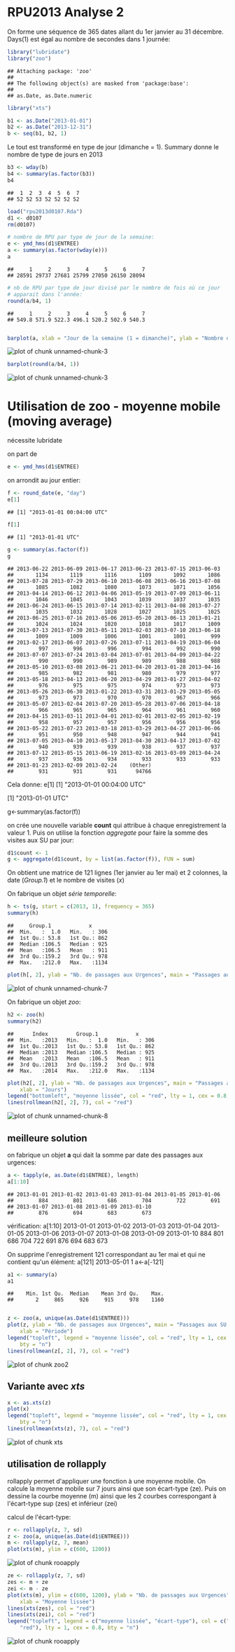RPU2013 Analyse 2
========================================================

On forme une séquence de 365 dates allant du 1er janvier au 31 décembre. Days(1) est égal au nombre de secondes dans 1 journée:

```r
library("lubridate")
library("zoo")
```

```
## Attaching package: 'zoo'
## 
## The following object(s) are masked from 'package:base':
## 
## as.Date, as.Date.numeric
```

```r
library("xts")

b1 <- as.Date("2013-01-01")
b2 <- as.Date("2013-12-31")
b <- seq(b1, b2, 1)
```

Le tout est transformé en type de jour (dimanche = 1). Summary donne le nombre de type de jours en 2013

```r
b3 <- wday(b)
b4 <- summary(as.factor(b3))
b4
```

```
##  1  2  3  4  5  6  7 
## 52 52 53 52 52 52 52
```


```r
load("rpu2013d0107.Rda")
d1 <- d0107
rm(d0107)

# nombre de RPU par type de jour de la semaine:
e <- ymd_hms(d1$ENTREE)
a <- summary(as.factor(wday(e)))
a
```

```
##     1     2     3     4     5     6     7 
## 28591 29737 27681 25799 27050 26150 28094
```

```r
# nb de RPU par type de jour divisé par le nombre de fois où ce jour
# apparait dans l'année:
round(a/b4, 1)
```

```
##     1     2     3     4     5     6     7 
## 549.8 571.9 522.3 496.1 520.2 502.9 540.3
```

```r

barplot(a, xlab = "Jour de la semaine (1 = dimanche)", ylab = "Nombre de RPU")
```

![plot of chunk unnamed-chunk-3](figure/unnamed-chunk-31.png) 

```r
barplot(round(a/b4, 1))
```

![plot of chunk unnamed-chunk-3](figure/unnamed-chunk-32.png) 


Utilisation de zoo - moyenne mobile (moving average)
====================================================
nécessite lubridate

on part de 

```r
e <- ymd_hms(d1$ENTREE)
```


on arrondit au jour entier:  

```r
f <- round_date(e, "day")
e[1]
```

```
## [1] "2013-01-01 00:04:00 UTC"
```

```r
f[1]
```

```
## [1] "2013-01-01 UTC"
```

```r
g <- summary(as.factor(f))
g
```

```
## 2013-06-22 2013-06-09 2013-06-17 2013-06-23 2013-07-15 2013-06-03 
##       1134       1119       1116       1109       1092       1086 
## 2013-07-28 2013-07-29 2013-06-10 2013-06-08 2013-06-16 2013-07-08 
##       1085       1082       1080       1073       1071       1056 
## 2013-04-14 2013-06-12 2013-04-06 2013-05-19 2013-07-09 2013-06-11 
##       1046       1045       1043       1039       1037       1035 
## 2013-06-24 2013-06-15 2013-07-14 2013-02-11 2013-04-08 2013-07-27 
##       1035       1032       1028       1027       1025       1025 
## 2013-06-25 2013-07-16 2013-05-06 2013-05-20 2013-06-13 2013-01-21 
##       1024       1024       1020       1018       1017       1009 
## 2013-07-13 2013-07-30 2013-05-11 2013-02-03 2013-07-10 2013-06-18 
##       1009       1009       1006       1001       1001        999 
## 2013-02-17 2013-06-07 2013-07-26 2013-07-11 2013-04-19 2013-06-04 
##        997        996        996        994        992        990 
## 2013-07-07 2013-07-24 2013-03-04 2013-07-01 2013-04-09 2013-04-22 
##        990        990        989        989        988        988 
## 2013-05-10 2013-03-08 2013-06-21 2013-04-20 2013-01-28 2013-04-16 
##        985        982        981        980        979        977 
## 2013-05-18 2013-04-13 2013-06-20 2013-04-29 2013-01-27 2013-04-02 
##        976        975        975        974        973        973 
## 2013-05-26 2013-06-30 2013-01-22 2013-03-31 2013-01-29 2013-05-05 
##        973        973        970        970        967        966 
## 2013-05-07 2013-02-04 2013-07-20 2013-05-28 2013-07-06 2013-04-18 
##        966        965        965        964        961        960 
## 2013-04-15 2013-03-11 2013-04-01 2013-02-01 2013-02-05 2013-02-19 
##        958        957        957        956        956        956 
## 2013-05-22 2013-07-23 2013-03-18 2013-03-29 2013-04-27 2013-06-06 
##        951        950        948        947        944        941 
## 2013-07-05 2013-04-10 2013-05-17 2013-04-30 2013-04-17 2013-07-02 
##        940        939        939        938        937        937 
## 2013-07-12 2013-05-15 2013-06-19 2013-02-16 2013-03-09 2013-04-24 
##        937        936        934        933        933        933 
## 2013-01-23 2013-02-09 2013-02-24    (Other) 
##        931        931        931      94766
```


Cela donne:
e[1]
[1] "2013-01-01 00:04:00 UTC"

[1] "2013-01-01 UTC"

 g<-summary(as.factor(f))
 
 on crée une nouvelle variable **count** qui attribue à chaque enregistrement la valeur 1. Puis on utilise la fonction *aggregate* pour faire la somme des visites aux SU par jour:
 
 ```r
 d1$count <- 1
 g <- aggregate(d1$count, by = list(as.factor(f)), FUN = sum)
 ```

 
 On obtient une matrice de 121 lignes (1er janvier au 1er mai) et 2 colonnes, la date (*Group.1*) et le nombre de visites (*x*)
 
 On fabrique un objet *série temporelle*:
 
 ```r
 h <- ts(g, start = c(2013, 1), frequency = 365)
 summary(h)
 ```
 
 ```
 ##     Group.1            x       
 ##  Min.   :  1.0   Min.   : 306  
 ##  1st Qu.: 53.8   1st Qu.: 862  
 ##  Median :106.5   Median : 925  
 ##  Mean   :106.5   Mean   : 911  
 ##  3rd Qu.:159.2   3rd Qu.: 978  
 ##  Max.   :212.0   Max.   :1134
 ```
 
 ```r
 plot(h[, 2], ylab = "Nb. de passages aux Urgences", main = "Passages aux SU en 2013")
 ```
 
 ![plot of chunk unnamed-chunk-7](figure/unnamed-chunk-7.png) 

  
 On fabrique un objet *zoo*:
 
 ```r
 h2 <- zoo(h)
 summary(h2)
 ```
 
 ```
 ##      Index         Group.1            x       
 ##  Min.   :2013   Min.   :  1.0   Min.   : 306  
 ##  1st Qu.:2013   1st Qu.: 53.8   1st Qu.: 862  
 ##  Median :2013   Median :106.5   Median : 925  
 ##  Mean   :2013   Mean   :106.5   Mean   : 911  
 ##  3rd Qu.:2013   3rd Qu.:159.2   3rd Qu.: 978  
 ##  Max.   :2014   Max.   :212.0   Max.   :1134
 ```
 
 ```r
 plot(h2[, 2], ylab = "Nb. de passages aux Urgences", main = "Passages aux SU en 2013", 
     xlab = "Jours")
 legend("bottomleft", "moyenne lissée", col = "red", lty = 1, cex = 0.8, bty = "n")
 lines(rollmean(h2[, 2], 7), col = "red")
 ```
 
 ![plot of chunk unnamed-chunk-8](figure/unnamed-chunk-8.png) 

 
  meilleure solution
  ------------------
  on fabrique un objet **a** qui dait la somme par date des passages aux urgences:
  
  ```r
  a <- tapply(e, as.Date(d1$ENTREE), length)
  a[1:10]
  ```
  
  ```
  ## 2013-01-01 2013-01-02 2013-01-03 2013-01-04 2013-01-05 2013-01-06 
  ##        884        801        686        704        722        691 
  ## 2013-01-07 2013-01-08 2013-01-09 2013-01-10 
  ##        876        694        683        673
  ```

  
  vérification:
  a[1:10]
2013-01-01 2013-01-02 2013-01-03 2013-01-04 2013-01-05 2013-01-06 2013-01-07 2013-01-08 2013-01-09 2013-01-10 
       884        801        686        704        722        691        876        694        683        673 
       
On supprime l'enregistrement 121 correspondant au 1er mai et qui ne contient qu'un élément:
a[121]  2013-05-01 1 
a<-a[-121]



```r
a1 <- summary(a)
a1
```

```
##    Min. 1st Qu.  Median    Mean 3rd Qu.    Max. 
##       2     865     926     915     978    1160
```

```r

z <- zoo(a, unique(as.Date(d1$ENTREE)))
plot(z, ylab = "Nb. de passages aux Urgences", main = "Passages aux SU en 2013", 
    xlab = "Période")
legend("topleft", legend = "moyenne lissée", col = "red", lty = 1, cex = 0.8, 
    bty = "n")
lines(rollmean(z[, 2], 7), col = "red")
```

![plot of chunk zoo2](figure/zoo2.png) 

  
Variante avec *xts*
-------------------

```r
x <- as.xts(z)
plot(x)
legend("topleft", legend = "moyenne lissée", col = "red", lty = 1, cex = 0.8, 
    bty = "n")
lines(rollmean(xts(z), 7), col = "red")
```

![plot of chunk xts](figure/xts.png) 


utilisation de rollapply
------------------------
rollapply permet d'appliquer une fonction à une moyenne mobile. On calcule la moyenne mobile sur 7 jours ainsi que son écart-type (ze). Puis on dessine la courbe moyenne (m) ainsi que les 2 courbes correspongant à l'écart-type sup (zes) et inférieur (zei)

calcul de l'écart-type:

```r
r <- rollapply(z, 7, sd)
z <- zoo(a, unique(as.Date(d1$ENTREE)))
m <- rollapply(z, 7, mean)
plot(xts(m), ylim = c(600, 1200))
```

![plot of chunk rooapply](figure/rooapply1.png) 

```r
ze <- rollapply(z, 7, sd)
zes <- m + ze
zei <- m - ze
plot(xts(m), ylim = c(600, 1200), ylab = "Nb. de passages aux Urgences", main = "Passages aux SU en 2013", 
    xlab = "Moyenne lissée")
lines(xts(zes), col = "red")
lines(xts(zei), col = "red")
legend("topleft", legend = c("moyenne lissée", "écart-type"), col = c("black", 
    "red"), lty = 1, cex = 0.8, bty = "n")
```

![plot of chunk rooapply](figure/rooapply2.png) 

